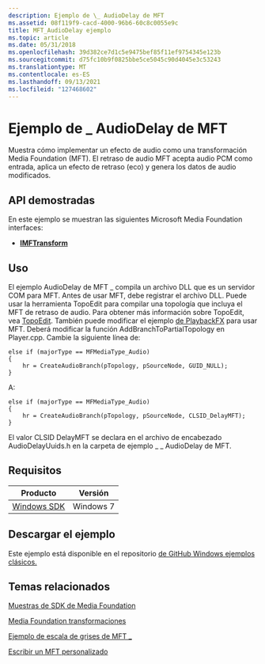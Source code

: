 ```yaml
---
description: Ejemplo de \_ AudioDelay de MFT
ms.assetid: 08f119f9-cacd-4000-96b6-60c8c0055e9c
title: MFT_AudioDelay ejemplo
ms.topic: article
ms.date: 05/31/2018
ms.openlocfilehash: 39d382ce7d1c5e9475bef85f11ef9754345e123b
ms.sourcegitcommit: d75fc10b9f0825bbe5ce5045c90d4045e3c53243
ms.translationtype: MT
ms.contentlocale: es-ES
ms.lasthandoff: 09/13/2021
ms.locfileid: "127468602"
---
```

# <a name="mft_audiodelay-sample"></a>Ejemplo de \_ AudioDelay de MFT

Muestra cómo implementar un efecto de audio como una transformación Media Foundation (MFT). El retraso de audio MFT acepta audio PCM como entrada, aplica un efecto de retraso (eco) y genera los datos de audio modificados.

## <a name="apis-demonstrated"></a>API demostradas

En este ejemplo se muestran las siguientes Microsoft Media Foundation interfaces:

-   [**IMFTransform**](/windows/desktop/api/mftransform/nn-mftransform-imftransform)

## <a name="usage"></a>Uso

El ejemplo AudioDelay de MFT \_ compila un archivo DLL que es un servidor COM para MFT. Antes de usar MFT, debe registrar el archivo DLL. Puede usar la herramienta TopoEdit para compilar una topología que incluya el MFT de retraso de audio. Para obtener más información sobre TopoEdit, vea [TopoEdit](topoedit.md). También puede modificar el ejemplo [de PlaybackFX](/previous-versions//bb970336(v=vs.85)) para usar MFT. Deberá modificar la función AddBranchToPartialTopology en Player.cpp. Cambie la siguiente línea de:

``` syntax
else if (majorType == MFMediaType_Audio)
{
    hr = CreateAudioBranch(pTopology, pSourceNode, GUID_NULL);
}
```

A:

``` syntax
else if (majorType == MFMediaType_Audio)
{
    hr = CreateAudioBranch(pTopology, pSourceNode, CLSID_DelayMFT);
}
```

El valor CLSID DelayMFT se declara en el archivo de encabezado AudioDelayUuids.h en la carpeta de ejemplo \_ \_ AudioDelay de MFT.

## <a name="requirements"></a>Requisitos



| Producto                                                        | Versión   |
|----------------------------------------------------------------|-----------|
| [Windows SDK](https://msdn.microsoft.com/windowsvista/bb980924.aspx) | Windows 7 |



 

## <a name="downloading-the-sample"></a>Descargar el ejemplo

Este ejemplo está disponible en el repositorio [de GitHub Windows ejemplos clásicos.](https://github.com/Microsoft/Windows-classic-samples/tree/master/Samples/Win7Samples/multimedia/mediafoundation/mft_audiodelay)

## <a name="related-topics"></a>Temas relacionados

<dl> <dt>

[Muestras de SDK de Media Foundation](media-foundation-sdk-samples.md)
</dt> <dt>

[Media Foundation transformaciones](media-foundation-transforms.md)
</dt> <dt>

[Ejemplo de escala de grises de MFT \_](mft-grayscale-sample.md)
</dt> <dt>

[Escribir un MFT personalizado](writing-a-custom-mft.md)
</dt> </dl>

 

 
